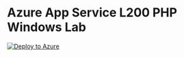 # Azure App Service L200 PHP Windows Lab

[![Deploy to Azure](https://aka.ms/deploytoazurebutton)](https://portal.azure.com/#create/Microsoft.Template/uri/https%3A%2F%2Fraw.githubusercontent.com%2Fazureossd%2Farm-templates-php%2Fmaster%2Fphp-windows-2.json)
